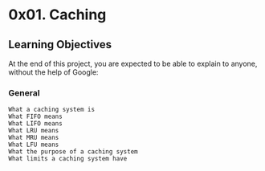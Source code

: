 # 0x01. Caching

## Learning Objectives

At the end of this project, you are expected to be able to explain to anyone, without the help of Google:
### General

    What a caching system is
    What FIFO means
    What LIFO means
    What LRU means
    What MRU means
    What LFU means
    What the purpose of a caching system
    What limits a caching system have
